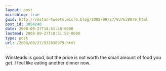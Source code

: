 ```yaml
---
layout: post
microblog: true
guid: http://vmstan-tweets.micro.blog/2008/09/27/937638979.html
post_id: 3054240
date: 2008-09-27T18:51:58-0600
lastmod: 2008-09-27T18:51:58-0600
type: post
url: /2008/09/27/937638979.html
---
```

Winsteads is good, but the price is not worth the small amount of food you get. I feel like eating another dinner now.
